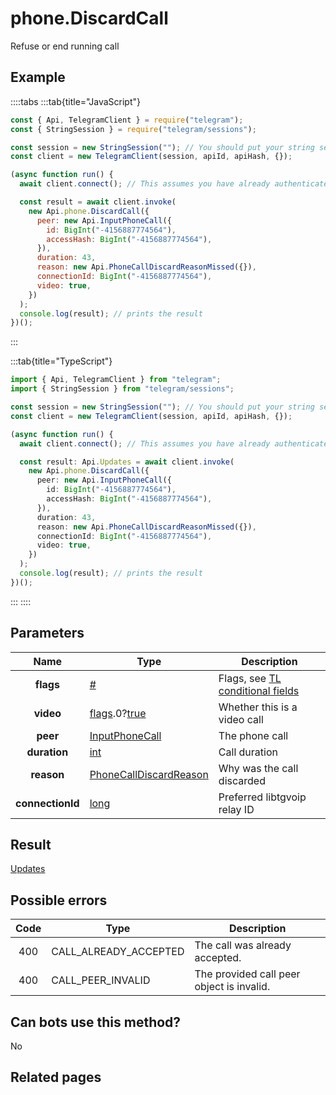 # phone.DiscardCall

Refuse or end running call

## Example

::::tabs
:::tab{title="JavaScript"}

```js
const { Api, TelegramClient } = require("telegram");
const { StringSession } = require("telegram/sessions");

const session = new StringSession(""); // You should put your string session here
const client = new TelegramClient(session, apiId, apiHash, {});

(async function run() {
  await client.connect(); // This assumes you have already authenticated with .start()

  const result = await client.invoke(
    new Api.phone.DiscardCall({
      peer: new Api.InputPhoneCall({
        id: BigInt("-4156887774564"),
        accessHash: BigInt("-4156887774564"),
      }),
      duration: 43,
      reason: new Api.PhoneCallDiscardReasonMissed({}),
      connectionId: BigInt("-4156887774564"),
      video: true,
    })
  );
  console.log(result); // prints the result
})();
```

:::

:::tab{title="TypeScript"}

```ts
import { Api, TelegramClient } from "telegram";
import { StringSession } from "telegram/sessions";

const session = new StringSession(""); // You should put your string session here
const client = new TelegramClient(session, apiId, apiHash, {});

(async function run() {
  await client.connect(); // This assumes you have already authenticated with .start()

  const result: Api.Updates = await client.invoke(
    new Api.phone.DiscardCall({
      peer: new Api.InputPhoneCall({
        id: BigInt("-4156887774564"),
        accessHash: BigInt("-4156887774564"),
      }),
      duration: 43,
      reason: new Api.PhoneCallDiscardReasonMissed({}),
      connectionId: BigInt("-4156887774564"),
      video: true,
    })
  );
  console.log(result); // prints the result
})();
```

:::
::::

## Parameters

|       Name       | Type                                                                                                                              | Description                                                                                             |
| :--------------: | --------------------------------------------------------------------------------------------------------------------------------- | ------------------------------------------------------------------------------------------------------- |
|    **flags**     | [#](https://core.telegram.org/type/%23)                                                                                           | Flags, see [TL conditional fields](https://core.telegram.org/mtproto/TL-combinators#conditional-fields) |
|    **video**     | [flags](https://core.telegram.org/mtproto/TL-combinators#conditional-fields).0?[true](https://core.telegram.org/constructor/true) | Whether this is a video call                                                                            |
|     **peer**     | [InputPhoneCall](https://core.telegram.org/type/InputPhoneCall)                                                                   | The phone call                                                                                          |
|   **duration**   | [int](https://core.telegram.org/type/int)                                                                                         | Call duration                                                                                           |
|    **reason**    | [PhoneCallDiscardReason](https://core.telegram.org/type/PhoneCallDiscardReason)                                                   | Why was the call discarded                                                                              |
| **connectionId** | [long](https://core.telegram.org/type/long)                                                                                       | Preferred libtgvoip relay ID                                                                            |

## Result

[Updates](https://core.telegram.org/type/Updates)

## Possible errors

| Code | Type                  | Description                               |
| :--: | --------------------- | ----------------------------------------- |
| 400  | CALL_ALREADY_ACCEPTED | The call was already accepted.            |
| 400  | CALL_PEER_INVALID     | The provided call peer object is invalid. |

## Can bots use this method?

No

## Related pages
